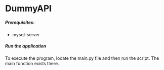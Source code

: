 # DummyAPI

##### Prerequisites:
 - mysql-server

##### Run the application
To execute the program, locate the main.py file and then run the script. The main function exists there.

